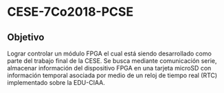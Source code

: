 # CESE-7Co2018-PCSE
## Objetivo
Lograr controlar un módulo FPGA el cual está siendo desarrollado como parte del trabajo final de la CESE. Se busca mediante comunicación serie, almacenar información del dispositivo FPGA en una tarjeta microSD con información temporal asociada por medio de un reloj de tiempo real (RTC)  implementado sobre la EDU-CIAA. 

